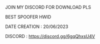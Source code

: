 
JOIN MY DISCORD FOR DOWNLOAD PLS 

BEST SPOOFER HWID

DATE CREATION : 20/06/2023

DISCORD : https://discord.gg/6gqQhxsU4V
